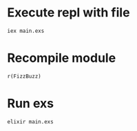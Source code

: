 
# Execute repl with file
`iex main.exs`

# Recompile module
`r(FizzBuzz)`

# Run exs
`elixir main.exs`

